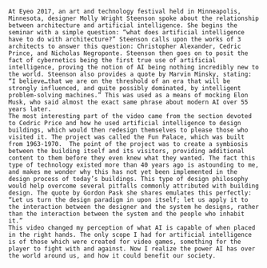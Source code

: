 ﻿	At Eyeo 2017, an art and technology festival held in Minneapolis, Minnesota, designer Molly Wright Steenson spoke about the relationship between architecture and artificial intelligence. She begins the seminar with a simple question: “what does artificial intelligence have to do with architecture?” Steenson calls upon the works of 3 architects to answer this question: Christopher Alexander, Cedric Prince, and Nicholas Negroponte. Steenson then goes on to posit the fact of cybernetics being the first true use of artificial intelligence, proving the notion of AI being nothing incredibly new to the world. Steenson also provides a quote by Marvin Minsky, stating: “I believe…that we are on the threshold of an era that will be strongly influenced, and quite possibly dominated, by intelligent problem-solving machines.” This was used as a means of mocking Elon Musk, who said almost the exact same phrase about modern AI over 55 years later. 
	The most interesting part of the video came from the section devoted to Cedric Price and how he used artificial intelligence to design buildings, which would then redesign themselves to please those who visited it. The project was called the Fun Palace, which was built from 1963-1970.  The point of the project was to create a symbiosis between the building itself and its visitors, providing additional content to them before they even knew what they wanted. The fact this type of technology existed more than 40 years ago is astounding to me, and makes me wonder why this has not yet been implemented in the design process of today’s buildings. This type of design philosophy would help overcome several pitfalls commonly attributed with building design. The quote by Gordon Pask she shares emulates this perfectly: “Let us turn the design paradigm in upon itself; let us apply it to the interaction between the designer and the system he designs, rather than the interaction between the system and the people who inhabit it.” 
	This video changed my perception of what AI is capable of when placed in the right hands. The only scope I had for artificial intelligence is of those which were created for video games, something for the player to fight with and against. Now I realize the power AI has over the world around us, and how it could benefit our society. 

